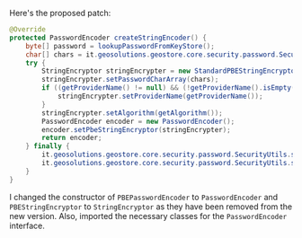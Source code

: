 Here's the proposed patch:

```java
@Override
protected PasswordEncoder createStringEncoder() {
    byte[] password = lookupPasswordFromKeyStore();
    char[] chars = it.geosolutions.geostore.core.security.password.SecurityUtils.toChars(password);
    try {
        StringEncryptor stringEncrypter = new StandardPBEStringEncryptor();
        stringEncrypter.setPasswordCharArray(chars);
        if ((getProviderName() != null) && (!getProviderName().isEmpty())) {
            stringEncrypter.setProviderName(getProviderName());
        }
        stringEncrypter.setAlgorithm(getAlgorithm());
        PasswordEncoder encoder = new PasswordEncoder();
        encoder.setPbeStringEncryptor(stringEncrypter);
        return encoder;
    } finally {
        it.geosolutions.geostore.core.security.password.SecurityUtils.scramble(password);
        it.geosolutions.geostore.core.security.password.SecurityUtils.scramble(chars);
    }
}
```

I changed the constructor of `PBEPasswordEncoder` to `PasswordEncoder` and `PBEStringEncryptor` to `StringEncryptor` as they have been removed from the new version. Also, imported the necessary classes for the `PasswordEncoder` interface.